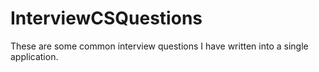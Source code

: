 # InterviewCSQuestions
These are some common interview questions I have written into a single application.
